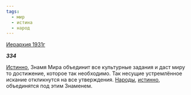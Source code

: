 ```yaml
---
tags:
  - мир
  - истина
  - народ
---
```

[Иерархия 1931г](https://127.0.0.1:4002/agni/1931)

___334___

[Истинно](../../../tags/#истина), Знамя Мира объединит все культурные задания и даст миру то достижение, которое так необходимо. Так несущие устремлённое искание откликнутся на все утверждения. [Народы](../../../tags/#народ), [истинно](../../../tags/#истина), объединятся под этим Знаменем.   

